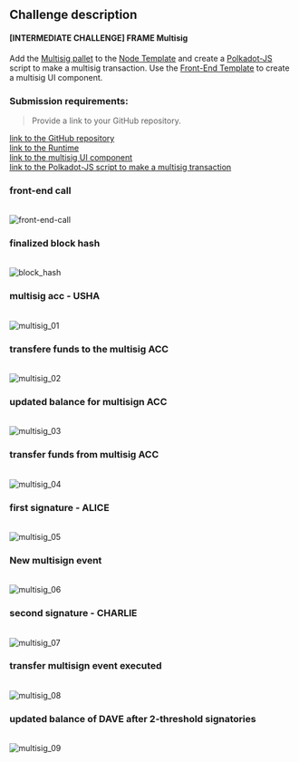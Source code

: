 ## Challenge description
#### [INTERMEDIATE CHALLENGE] FRAME Multisig
Add the <a href="https://substrate.dev/rustdocs/v2.0.0-rc6/pallet_multisig/index.html">Multisig pallet</a> to the <a href="https://github.com/substrate-developer-hub/substrate-node-template">Node Template</a> and create a <a href="https://polkadot.js.org/api/start/">Polkadot-JS</a> script to make a multisig transaction. Use the <a href="https://github.com/substrate-developer-hub/substrate-front-end-template">Front-End Template</a> to create a multisig UI component.
### Submission requirements:
> Provide a link to your GitHub repository.<br/>

 [link to the GitHub repository](https://github.com/s5k0651/hello-world-by-polkadot/tree/master/FRAME-Multisig)</br>
 [link to the Runtime](https://github.com/s5k0651/hello-world-by-polkadot/tree/master/FRAME-Multisig/substrate-node-template/runtime)</br>
 [link to the multisig UI component](https://github.com/s5k0651/hello-world-by-polkadot/blob/master/FRAME-Multisig/substrate-front-end-template/src/MultisigComponent.js)</br>
 [link to the Polkadot-JS script to make a multisig transaction](https://github.com/s5k0651/hello-world-by-polkadot/blob/master/FRAME-Multisig/substrate-front-end-template/src/Interactor.js)
 
 
### front-end call
</br>![front-end-call](front-end-call.png)
### finalized block hash
</br>![block_hash](block_hash.png)
### multisig acc - USHA
</br>![multisig_01](multisig_01.png)
### transfere funds to the multisig ACC
</br>![multisig_02](multisig_02.png)
### updated balance for multisign ACC
</br>![multisig_03](multisig_03.png)
### transfer funds from multisig ACC
</br>![multisig_04](multisig_04.png)
### first signature - ALICE
</br>![multisig_05](multisig_05.png)
### New multisign event 
</br>![multisig_06](multisig_06.png)
### second signature - CHARLIE
</br>![multisig_07](multisig_07.png)
### transfer multisign event executed
</br>![multisig_08](multisig_08.png)
### updated balance of DAVE after 2-threshold signatories
</br>![multisig_09](multisig_09.png)
